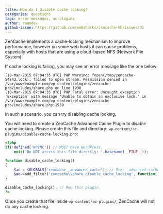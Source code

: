 ```yaml
---
title: How do I disable cache locking?
categories: questions
tags: error-messages, ac-plugins
author: raamdev
github-issue: https://github.com/websharks/zencache-kb/issues/31
---
```


ZenCache implements a cache-locking mechanism to improve performance, however on some web hosts it can cause problems, especially with hosts that are using a cloud-based NFS (Network File System). 

If cache locking is failing, you may see an error message like the one below:

```
[10-Mar-2015 07:04:35 UTC] PHP Warning: fopen(/tmp/zencache-54843.lock): failed to open stream: Permission denied in /var/www/example.com/wp-content/plugins/zencache-pro/includes/share.php on line 1938 
[10-Mar-2015 07:04:35 UTC] PHP Fatal error: Uncaught exception 'Exception' with message 'Unable to obtain an exclusive lock.' in /var/www/example.com/wp-content/plugins/zencache-pro/includes/share.php:1939 
```

In such a scenario, you can try disabling cache locking. 

You will need to create a ZenCache Advanced Cache Plugin to disable cache locking. Please create this file and directory: `wp-content/ac-plugins/disable-cache-locking.php`:

```php
<?php
if(!defined('WPINC')) // MUST have WordPress.
    exit('Do NOT access this file directly: '.basename(__FILE__));

function disable_cache_locking() 
{
    $ac = $GLOBALS['zencache__advanced_cache']; // See: `advanced-cache.php`.
    $ac->add_filter('zencache\\share_disable_cache_locking', function(){ return TRUE; });
}

disable_cache_locking(); // Run this plugin.
?>
```

Once you create that file inside `wp-content/ac-plugins/`, ZenCache will not do any cache locking. 
